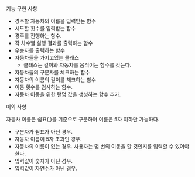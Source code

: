 기능 구현 사항
 - 경주할 자동차의 이름을 입력받는 함수
 - 시도할 횟수를 입력받는 함수
 - 경주를 진행하는 함수.
 - 각 차수별 실행 결과를 출력하는 함수
 - 우승자를 출력하는 함수
 - 자동차들을 가지고있는 클래스
    - 클래스는 길이와 자동차를 움직이는 함수를 갖는다.
 - 자동차들의 구분자를 체크하는 함수
 - 자동차의 이름의 길이를 체크하는 함수
 - 이동 횟수를 검사하는 함수.
 - 자동차 이동을 위한 랜덤 값을 생성하는 함수 추가.


예외 사항

자동차 이름은 쉼표(,)를 기준으로 구분하며 이름은 5자 이하만 가능하다.
 - 구분자가 쉼표가 아닌 경우.
 - 자동차 이름이 5자 초과인 경우.
 - 자동차의 이름이 없는 경우.
사용자는 몇 번의 이동을 할 것인지를 입력할 수 있어야 한다.
  - 입력값이 숫자가 아닌 경우.
  - 입력값이 자연수가 아닌 경우.